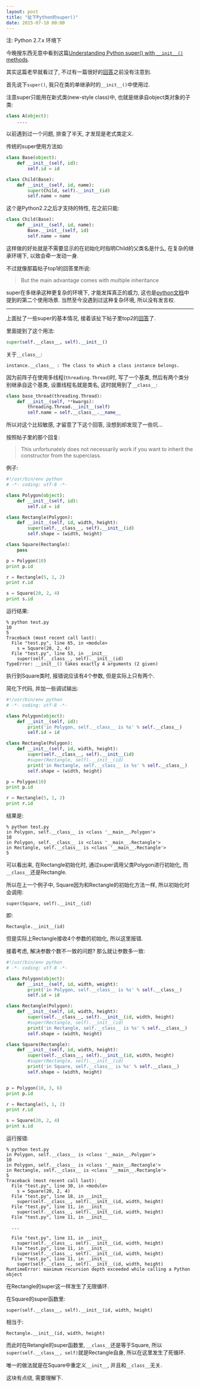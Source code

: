 ```yaml
---
layout: post
title: "扯下Python的super()"
date: 2015-07-10 00:00
---
```


注: Python 2.7.x 环境下

今晚搜东西无意中看到这篇[Understanding Python super() with `__init__()` methods](http://stackoverflow.com/questions/576169/understanding-python-super-with-init-methods).

其实这篇老早就看过了, 不过有一篇很好的[回答](http://stackoverflow.com/a/19257335/1276501)之前没有注意到.

首先说下`super()`, 我只在类的单继承时的`__init__()`中使用过.

注意super只能用在新式类(new-style class)中, 也就是继承自object类对象的子类:

```python
class A(object):
	....
```

以前遇到过一个问题, 排查了半天, 才发现是老式类定义.

传统的super使用方法如:

```python
class Base(object):
	def __init__(self, id):
		self.id = id

class Child(Base):
	def __init__(self, id, name):
		super(Child, self).__init__(id)
		self.name = name
```

这个是Python2.2之后才支持的特性, 在之前只能:

```python
class Child(Base):
	def __init__(self, id, name):
		Base.__init__(self, id)
		self.name = name
```

这样做的好处就是不需要显示的在初始化时指明Child的父类名是什么, 在复杂的继承环境下, 以致会牵一发动一身.

不过就像那篇帖子top1的回答里所说:

> But the main advantage comes with multiple inheritance

super在多继承这种更复杂的环境下, 才能发挥真正的威力, 这也是[python文档](https://docs.python.org/2/library/functions.html#super)中提到的第二个使用场景. 当然至今没遇到过这种复杂环境, 所以没有发言权.

---

上面扯了一些super的基本情况, 接着该扯下帖子里top2的[回答](http://stackoverflow.com/a/19257335/1276501)了.

里面提到了这个用法:

```python
super(self.__class__, self).__init__()
```

关于`__class__`:

	instance.__class__ : The class to which a class instance belongs.

因为前阵子在使用多线程(`threading.Thread`)时, 写了一个基类, 然后有两个类分别继承自这个基类, 设置线程名就是类名, 这时就用到了`__class__`:

```python
class base_thread(threading.Thread):
	def __init__(self, **kwargs):
		threading.Thread.__init__(self)
		self.name = self.__class__.__name__
```

所以对这个比较敏感, 才留意了下这个回答, 没想到却发现了一些坑...

按照帖子里的那个回复:

> This unfortunately does not necessarily work if you want to inherit the constructor from the superclass.

例子:

```python
#!/usr/bin/env python
# -*- coding: utf-8 -*-

class Polygon(object):
	def __init__(self, id):
		self.id = id

class Rectangle(Polygon):
	def __init__(self, id, width, height):
		super(self.__class__, self).__init__(id)
		self.shape = (width, height)

class Square(Rectangle):
	pass

p = Polygon(10)
print p.id

r = Rectangle(5, 1, 2)
print r.id

s = Square(20, 2, 4)
print s.id
```

运行结果:

	% python test.py
	10
	5
	Traceback (most recent call last):
	  File "test.py", line 65, in <module>
		s = Square(20, 2, 4)
	  File "test.py", line 53, in __init__
		super(self.__class__, self).__init__(id)
	TypeError: __init__() takes exactly 4 arguments (2 given)

执行到Square类时, 报错说应该有4个参数, 但是实际上只有两个.

简化下代码, 并加一些调试输出:

```python
#!/usr/bin/env python
# -*- coding: utf-8 -*-

class Polygon(object):
	def __init__(self, id):
		print('in Polygon, self.__class__ is %s' % self.__class__)
		self.id = id

class Rectangle(Polygon):
	def __init__(self, id, width, height):
		super(self.__class__, self).__init__(id)
		#super(Rectangle, self).__init__(id)
		print('in Rectangle, self.__class__ is %s' % self.__class__)
		self.shape = (width, height)

p = Polygon(10)
print p.id

r = Rectangle(5, 1, 2)
print r.id
```

结果是:


	% python test.py
	in Polygon, self.__class__ is <class '__main__.Polygon'>
	10
	in Polygon, self.__class__ is <class '__main__.Rectangle'>
	in Rectangle, self.__class__ is <class '__main__.Rectangle'>
	5

可以看出来, 在Rectangle初始化时, 通过super调用父类Polygon进行初始化, 而 `__class__`还是Rectangle.

所以在上一个例子中, Square因为和Rectangle的初始化方法一样, 所以初始化时会调用:

	super(Square, self).__init__(id)

即:

	Rectangle.__init__(id)

但是实际上Rectangle接收4个参数的初始化, 所以这里报错.

接着考虑, 解决参数个数不一致的问题? 那么就让参数多一致:

```python
#!/usr/bin/env python
# -*- coding: utf-8 -*-

class Polygon(object):
	def __init__(self, id, width, weight):
		print('in Polygon, self.__class__ is %s' % self.__class__)
		self.id = id

class Rectangle(Polygon):
	def __init__(self, id, width, height):
		super(self.__class__, self).__init__(id, width, height)
		#super(Rectangle, self).__init__(id)
		print('in Rectangle, self.__class__ is %s' % self.__class__)
		self.shape = (width, height)

class Square(Rectangle):
	def __init__(self, id, width, height):
		super(self.__class__, self).__init__(id, width, height)
		#super(Rectangle, self).__init__(id)
		print('in Square, self.__class__ is %s' % self.__class__)
		self.shape = (width, height)


p = Polygon(10, 3, 6)
print p.id

r = Rectangle(5, 1, 2)
print r.id

s = Square(20, 2, 4)
print s.id
```

运行报错:

	% python test.py
	in Polygon, self.__class__ is <class '__main__.Polygon'>
	10
	in Polygon, self.__class__ is <class '__main__.Rectangle'>
	in Rectangle, self.__class__ is <class '__main__.Rectangle'>
	5
	Traceback (most recent call last):
	  File "test.py", line 30, in <module>
		s = Square(20, 2, 4)
	  File "test.py", line 18, in __init__
		super(self.__class__, self).__init__(id, width, height)
	  File "test.py", line 11, in __init__
		super(self.__class__, self).__init__(id, width, height)
	  File "test.py", line 11, in __init__

	  ...

	  File "test.py", line 11, in __init__
		super(self.__class__, self).__init__(id, width, height)
	  File "test.py", line 11, in __init__
		super(self.__class__, self).__init__(id, width, height)
	  File "test.py", line 11, in __init__
		super(self.__class__, self).__init__(id, width, height)
	RuntimeError: maximum recursion depth exceeded while calling a Python object

在Rectangle的super这一样发生了无限循环.

在Square的super函数里:

	super(self.__class__, self).__init__(id, width, height)

相当于:

	Rectangle.__init__(id, width, height)

而此时在Retangle的super函数里, `__class__`还是等于Square, 所以`super(self.__class__, self)`就是Rectangle自身, 所以在这里发生了死循环.

唯一的做法就是在Square中重定义`__init__`, 并且和`__class__`无关.


这块有点绕, 需要理解下.
